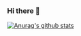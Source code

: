 ### Hi there 👋

[![Anurag's github stats](https://github-readme-stats.vercel.app/api?username=maniac-tech)](https://github.com/anuraghazra/github-readme-stats)

<!--
**maniac-tech/maniac-tech** is a ✨ _special_ ✨ repository because its `README.md` (this file) appears on your GitHub profile.

Here are some ideas to get you started:

- 🔭 I’m currently working on ...
- 🌱 I’m currently learning ...
- 👯 I’m looking to collaborate on ...
- 🤔 I’m looking for help with ...
- 💬 Ask me about ...
- 📫 How to reach me: ...
- 😄 Pronouns: ...
- ⚡ Fun fact: ...
-->
